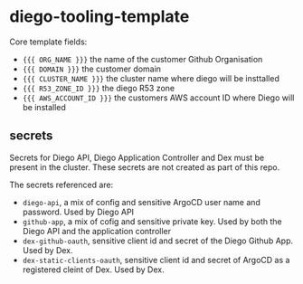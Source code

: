 # diego-tooling-template

Core template fields:

 * `{{{ ORG_NAME }}}` the name of the customer Github Organisation
 * `{{{ DOMAIN }}}` the customer domain
 * `{{{ CLUSTER_NAME }}}` the cluster name where diego will be insttalled
 * `{{{ R53_ZONE_ID }}}` the diego R53 zone
 * `{{{ AWS_ACCOUNT_ID }}}` the customers AWS account ID where Diego will be installed


## secrets

Secrets for Diego API, Diego Application Controller and Dex must be present in the cluster. These secrets are not created as part of this repo.

The secrets referenced are:

- `diego-api`, a mix of config and sensitive ArgoCD user name and password. Used by Diego API
- `github-app`, a mix of cofig and sensitive private key. Used by both the Diego API and the application controller
- `dex-github-oauth`, sensitive client id and secret of the Diego Github App. Used by Dex. 
- `dex-static-clients-oauth`, sensitive client id and secret of ArgoCD as a registered cleint of Dex. Used by Dex.
